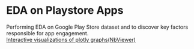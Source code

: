 # EDA on Playstore Apps
Performing EDA on Google Play Store dataset and to discover key factors responsible for app engagement.
<br>
[Interactive visualizations of plotly graphs(NbViewer)](https://nbviewer.org/urls/gist.githubusercontent.com/Syed-Azeemuddin/03228dcece99845dc9c6310c4bdcf6f8/raw/2ac38501146df45dac0a8b0a8039443d7808132d/test.ipynb)
